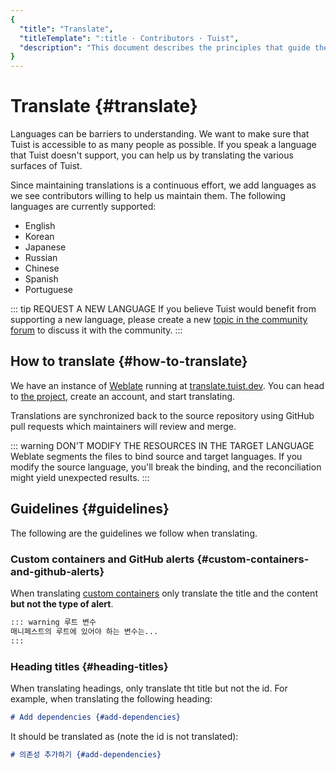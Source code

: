 ```yaml
---
{
  "title": "Translate",
  "titleTemplate": ":title · Contributors · Tuist",
  "description": "This document describes the principles that guide the development of Tuist."
}
---
```

# Translate {#translate}

Languages can be barriers to understanding. We want to make sure that Tuist is
accessible to as many people as possible. If you speak a language that Tuist
doesn't support, you can help us by translating the various surfaces of Tuist.

Since maintaining translations is a continuous effort, we add languages as we
see contributors willing to help us maintain them. The following languages are
currently supported:

- English
- Korean
- Japanese
- Russian
- Chinese
- Spanish
- Portuguese

::: tip REQUEST A NEW LANGUAGE If you believe Tuist would benefit from
supporting a new language, please create a new [topic in the community
forum](https://community.tuist.io/c/general/4) to discuss it with the community.
:::

## How to translate {#how-to-translate}

We have an instance of [Weblate](https://weblate.org/en-gb/) running at
[translate.tuist.dev](https://translate.tuist.dev). You can head to [the
project](https://translate.tuist.dev/engage/tuist/), create an account, and
start translating.

Translations are synchronized back to the source repository using GitHub pull
requests which maintainers will review and merge.

::: warning DON'T MODIFY THE RESOURCES IN THE TARGET LANGUAGE Weblate segments
the files to bind source and target languages. If you modify the source
language, you'll break the binding, and the reconciliation might yield
unexpected results. :::

## Guidelines {#guidelines}

The following are the guidelines we follow when translating.

### Custom containers and GitHub alerts {#custom-containers-and-github-alerts}

When translating [custom
containers](https://vitepress.dev/guide/markdown#custom-containers) only
translate the title and the content **but not the type of alert**.

```markdown
::: warning 루트 변수
매니페스트의 루트에 있어야 하는 변수는...
:::
```

### Heading titles {#heading-titles}

When translating headings, only translate tht title but not the id. For example,
when translating the following heading:

```markdown
# Add dependencies {#add-dependencies}
```

It should be translated as (note the id is not translated):

```markdown
# 의존성 추가하기 {#add-dependencies}
```
